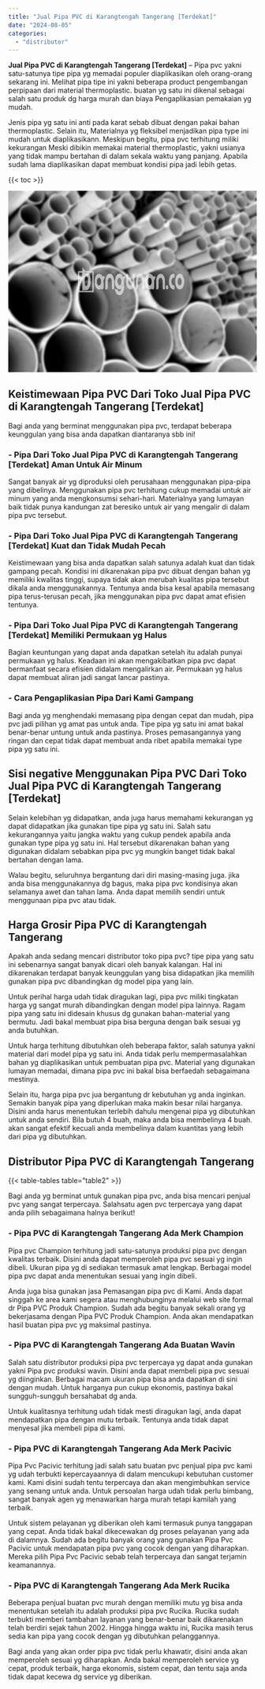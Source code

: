 ```yaml
---
title: "Jual Pipa PVC di Karangtengah Tangerang [Terdekat]"
date: "2024-08-05"
categories: 
  - "distributor"
---
```


**Jual Pipa PVC di Karangtengah Tangerang \[Terdekat\]** – Pipa pvc yakni satu-satunya tipe pipa yg memadai populer diaplikasikan oleh orang-orang sekarang ini. Melihat pipa tipe ini yakni beberapa product pengembangan perpipaan dari material thermoplastic. buatan yg satu ini dikenal sebagai salah satu produk dg harga murah dan biaya Pengaplikasian pemakaian yg mudah.

Jenis pipa yg satu ini anti pada karat sebab dibuat dengan pakai bahan thermoplastic. Selain itu, Materialnya yg fleksibel menjadikan pipa type ini mudah untuk diaplikasikann. Meskipun begitu, pipa pvc terhitung miliki kekurangan Meski dibikin memakai material thermoplastic, yakni usianya yang tidak mampu bertahan di dalam sekala waktu yang panjang. Apabila sudah lama diaplikasikan dapat membuat kondisi pipa jadi lebih getas.

{{< toc >}}

![Jual Pipa PVC di Karangtengah Tangerang [Terdekat]](/images/jaul-pipa-pvc-58.png)

## Keistimewaan Pipa PVC Dari Toko Jual Pipa PVC di Karangtengah Tangerang \[Terdekat\]

Bagi anda yang berminat menggunakan pipa pvc, terdapat beberapa keunggulan yang bisa anda dapatkan diantaranya sbb ini!

### \- Pipa Dari Toko Jual Pipa PVC di Karangtengah Tangerang \[Terdekat\] Aman Untuk Air Minum

Sangat banyak air yg diproduksi oleh perusahaan menggunakan pipa-pipa yang dibelinya. Menggunakan pipa pvc terhitung cukup memadai untuk air minum yang anda mengkonsumsi sehari-hari. Materialnya yang lumayan baik tidak punya kandungan zat beresiko untuk air yang mengalir di dalam pipa pvc tersebut.

### \- Pipa Dari Toko Jual Pipa PVC di Karangtengah Tangerang \[Terdekat\] Kuat dan Tidak Mudah Pecah

Keistimewaan yang bisa anda dapatkan salah satunya adalah kuat dan tidak gampang pecah. Kondisi ini dikarenakan pipa pvc dibuat dengan bahan yg memiliki kwalitas tinggi, supaya tidak akan merubah kualitas pipa tersebut dikala anda menggunakannya. Tentunya anda bisa kesal apabila memasang pipa terus-terusan pecah, jika menggunakan pipa pvc dapat amat efisien tentunya.

### \- Pipa Dari Toko Jual Pipa PVC di Karangtengah Tangerang \[Terdekat\] Memiliki Permukaan yg Halus

Bagian keuntungan yang dapat anda dapatkan setelah itu adalah punyai permukaan yg halus. Keadaan ini akan mengakibatkan pipa pvc dapat bermanfaat secara efisien didalam mengalirkan air. Permukaan yg halus dapat membuat aliran jadi sangat lancar pastinya.

### \- Cara Pengaplikasian Pipa Dari Kami Gampang

Bagi anda yg menghendaki memasang pipa dengan cepat dan mudah, pipa pvc jadi pilihan yg amat pas untuk anda. Tipe pipa yg satu ini amat bakal benar-benar untung untuk anda pastinya. Proses pemasangannya yang ringan dan cepat tidak dapat membuat anda ribet apabila memakai type pipa yg satu ini.

## Sisi negative Menggunakan Pipa PVC Dari Toko Jual Pipa PVC di Karangtengah Tangerang \[Terdekat\]

Selain kelebihan yg didapatkan, anda juga harus memahami kekurangan yg dapat didapatkan jika gunakan tipe pipa yg satu ini. Salah satu kekurangannya yaitu jangka waktu yang cukup pendek apabila anda gunakan type pipa yg satu ini. Hal tersebut dikarenakan bahan yang digunakan didalam sebabkan pipa pvc yg mungkin banget tidak bakal bertahan dengan lama.

Walau begitu, seluruhnya bergantung dari diri masing-masing juga. jika anda bisa menggunakannya dg bagus, maka pipa pvc kondisinya akan selamanya awet dan tahan lama. Anda dapat memilih sendiri untuk menggunaan pipa pvc atau tidak.

## Harga Grosir Pipa PVC di Karangtengah Tangerang

Apakah anda sedang mencari distributor toko pipa pvc? tipe pipa yang satu ini sebenarnya sangat banyak dicari oleh banyak kalangan. Hal ini dikarenakan terdapat banyak keunggulan yang bisa didapatkan jika memilih gunakan pipa pvc dibandingkan dg model pipa yang lain.

Untuk perihal harga udah tidak diragukan lagi, pipa pvc miliki tingkatan harga yg sangat murah dibandingkan dengan model pipa lainnya. Ragam pipa yang satu ini didesain khusus dg gunakan bahan-material yang bermutu. Jadi bakal membuat pipa bisa berguna dengan baik sesuai yg anda butuhkan.

Untuk harga terhitung dibutuhkan oleh beberapa faktor, salah satunya yakni material dari model pipa yg satu ini. Anda tidak perlu mempermasalahkan bahan yg diaplikasikan untuk pembuatan pipa pvc. Material yang digunakan lumayan memadai, dimana pipa pvc ini bakal bisa berfaedah sebagaimana mestinya.

Selain itu, harga pipa pvc jua bergantung dr kebutuhan yg anda inginkan. Semakin banyak pipa yang diperlukan maka makin besar nilai harganya. Disini anda harus menentukan terlebih dahulu mengenai pipa yg dibutuhkan untuk anda sendiri. Bila butuh 4 buah, maka anda bisa membelinya 4 buah. akan sangat efektif kecuali anda membelinya dalam kuantitas yang lebih dari pipa yg dibutuhkan.

## Distributor Pipa PVC di Karangtengah Tangerang

{{< table-tables table="table2" >}}

Bagi anda yg berminat untuk gunakan pipa pvc, anda bisa mencari penjual pvc yang sangat terpercaya. Salahsatu agen pvc terpercaya yang dapat anda pilih sebagaimana halnya berikut!

### \- Pipa PVC di Karangtengah Tangerang Ada Merk Champion

Pipa pvc Champion terhitung jadi satu-satunya produksi pipa pvc dengan kwalitas terbaik. Disini anda dapat memperoleh pipa pvc sesuai yg ingin dibeli. Ukuran pipa yg di sediakan termasuk amat lengkap. Berbagai model pipa pvc dapat anda menentukan sesuai yang ingin dibeli.

Anda juga bisa gunakan jasa Pemasangan pipa pvc di Kami. Anda dapat singgah ke area kami segera atau menghubunginya melalui web site formal dr Pipa PVC Produk Champion. Sudah ada begitu banyak sekali orang yg bekerjasama dengan Pipa PVC Produk Champion. Anda akan mendapatkan hasil buatan pipa pvc yg maksimal pastinya.

### \- Pipa PVC di Karangtengah Tangerang Ada Buatan Wavin

Salah satu distributor produksi pipa pvc terpercaya yg dapat anda gunakan yakni Pipa pvc produksi wavin. Disini anda dapat membeli pipa pvc sesuai yg diinginkan. Berbagai macam ukuran pipa bisa anda dapatkan di sini dengan mudah. Untuk harganya pun cukup ekonomis, pastinya bakal sungguh-sungguh bersahabat dg anda.

Untuk kualitasnya terhitung udah tidak mesti diragukan lagi, anda dapat mendapatkan pipa dengan mutu terbaik. Tentunya anda tidak dapat menyesal jika membeli pipa di kami.

### \- Pipa PVC di Karangtengah Tangerang Ada Merk Pacivic

Pipa Pvc Pacivic terhitung jadi salah satu buatan pvc penjual pipa pvc kami yg udah terbukti kepercayaannya di dalam mencukupi kebutuhan customer kami. Kami disini sudah tentu terpercaya dan akan mengimbuhkan service yang senang untuk anda. Untuk persoalan harga udah tidak perlu bimbang, sangat banyak agen yg menawarkan harga murah tetapi kamilah yang terbaik.

Untuk sistem pelayanan yg diberikan oleh kami termasuk punya tanggapan yang cepat. Anda tidak bakal dikecewakan dg proses pelayanan yang ada di dalamnya. Sudah ada begitu banyak orang yang gunakan Pipa Pvc Pacivic untuk mendapatan pipa pvc yang cocok dengan yang diharapkan. Mereka pilih Pipa Pvc Pacivic sebab telah terpercaya dan sangat terjamin keamanannya.

### \- Pipa PVC di Karangtengah Tangerang Ada Merk Rucika

Beberapa penjual buatan pvc murah dengan memiliki mutu yg bisa anda menentukan setelah itu adalah produksi pipa pvc Rucika. Rucika sudah terbukti memberi tambahan layanan yang benar-benar baik dikarenakan telah berdiri sejak tahun 2002. Hingga hingga waktu ini, Rucika masih terus sedia kan pipa yang cocok dengan yg dibutuhkan pelanggannya.

Bagi anda yang akan order pipa pvc tidak perlu khawatir, disini anda akan memperoleh sesuai yg diharapkan. Anda bakal memperoleh service yg cepat, produk terbaik, harga ekonomis, sistem cepat, dan tentu saja anda tidak dapat kecewa dg service yg diberikan.
